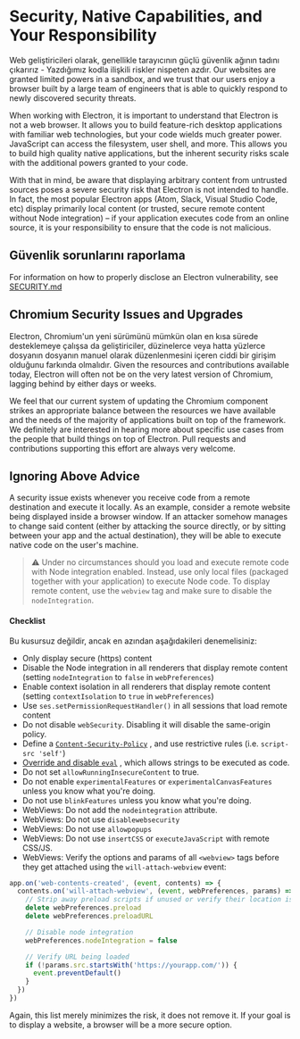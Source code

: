 # Security, Native Capabilities, and Your Responsibility

Web geliştiricileri olarak, genellikle tarayıcının güçlü güvenlik ağının tadını çıkarırız - Yazdığımız kodla ilişkili riskler nispeten azdır. Our websites are granted limited powers in a sandbox, and we trust that our users enjoy a browser built by a large team of engineers that is able to quickly respond to newly discovered security threats.

When working with Electron, it is important to understand that Electron is not a web browser. It allows you to build feature-rich desktop applications with familiar web technologies, but your code wields much greater power. JavaScript can access the filesystem, user shell, and more. This allows you to build high quality native applications, but the inherent security risks scale with the additional powers granted to your code.

With that in mind, be aware that displaying arbitrary content from untrusted sources poses a severe security risk that Electron is not intended to handle. In fact, the most popular Electron apps (Atom, Slack, Visual Studio Code, etc) display primarily local content (or trusted, secure remote content without Node integration) – if your application executes code from an online source, it is your responsibility to ensure that the code is not malicious.

## Güvenlik sorunlarını raporlama

For information on how to properly disclose an Electron vulnerability, see [SECURITY.md](https://github.com/electron/electron/tree/master/SECURITY.md)

## Chromium Security Issues and Upgrades

Electron, Chromium'un yeni sürümünü mümkün olan en kısa sürede desteklemeye çalışsa da geliştiriciler, düzinelerce veya hatta yüzlerce dosyanın dosyanın manuel olarak düzenlenmesini içeren ciddi bir girişim olduğunu farkında olmalıdır. Given the resources and contributions available today, Electron will often not be on the very latest version of Chromium, lagging behind by either days or weeks.

We feel that our current system of updating the Chromium component strikes an appropriate balance between the resources we have available and the needs of the majority of applications built on top of the framework. We definitely are interested in hearing more about specific use cases from the people that build things on top of Electron. Pull requests and contributions supporting this effort are always very welcome.

## Ignoring Above Advice

A security issue exists whenever you receive code from a remote destination and execute it locally. As an example, consider a remote website being displayed inside a browser window. If an attacker somehow manages to change said content (either by attacking the source directly, or by sitting between your app and the actual destination), they will be able to execute native code on the user's machine.

> :warning: Under no circumstances should you load and execute remote code with Node integration enabled. Instead, use only local files (packaged together with your application) to execute Node code. To display remote content, use the `webview` tag and make sure to disable the `nodeIntegration`.

#### Checklist

Bu kusursuz değildir, ancak en azından aşağıdakileri denemelisiniz:

* Only display secure (https) content
* Disable the Node integration in all renderers that display remote content (setting `nodeIntegration` to `false` in `webPreferences`)
* Enable context isolation in all renderers that display remote content (setting `contextIsolation` to `true` in `webPreferences`)
* Use `ses.setPermissionRequestHandler()` in all sessions that load remote content
* Do not disable `webSecurity`. Disabling it will disable the same-origin policy.
* Define a [`Content-Security-Policy`](http://www.html5rocks.com/en/tutorials/security/content-security-policy/) , and use restrictive rules (i.e. `script-src 'self'`)
* [Override and disable `eval`](https://github.com/nylas/N1/blob/0abc5d5defcdb057120d726b271933425b75b415/static/index.js#L6-L8) , which allows strings to be executed as code.
* Do not set `allowRunningInsecureContent` to true.
* Do not enable `experimentalFeatures` or `experimentalCanvasFeatures` unless you know what you're doing.
* Do not use `blinkFeatures` unless you know what you're doing.
* WebViews: Do not add the `nodeintegration` attribute.
* WebViews: Do not use `disablewebsecurity`
* WebViews: Do not use `allowpopups`
* WebViews: Do not use `insertCSS` or `executeJavaScript` with remote CSS/JS.
* WebViews: Verify the options and params of all `<webview>` tags before they get attached using the `will-attach-webview` event:

```js
app.on('web-contents-created', (event, contents) => {
  contents.on('will-attach-webview', (event, webPreferences, params) => {
    // Strip away preload scripts if unused or verify their location is legitimate
    delete webPreferences.preload
    delete webPreferences.preloadURL

    // Disable node integration
    webPreferences.nodeIntegration = false

    // Verify URL being loaded
    if (!params.src.startsWith('https://yourapp.com/')) {
      event.preventDefault()
    }
  })
})
```

Again, this list merely minimizes the risk, it does not remove it. If your goal is to display a website, a browser will be a more secure option.
